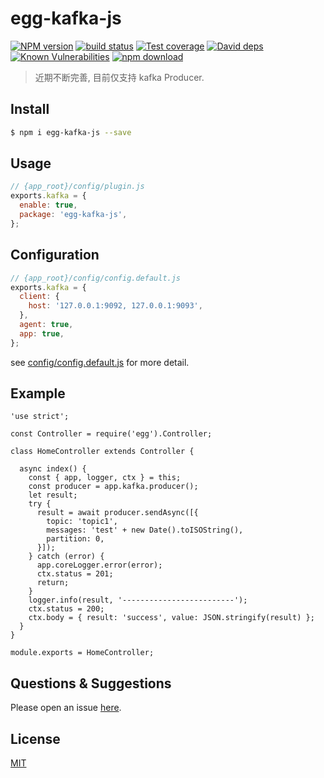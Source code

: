 # egg-kafka-js

[![NPM version][npm-image]][npm-url]
[![build status][travis-image]][travis-url]
[![Test coverage][codecov-image]][codecov-url]
[![David deps][david-image]][david-url]
[![Known Vulnerabilities][snyk-image]][snyk-url]
[![npm download][download-image]][download-url]

[npm-image]: https://img.shields.io/npm/v/egg-kafka-js.svg?style=flat-square
[npm-url]: https://npmjs.org/package/egg-kafka-js
[travis-image]: https://img.shields.io/travis/eggjs/egg-kafka-js.svg?style=flat-square
[travis-url]: https://travis-ci.org/eggjs/egg-kafka-js
[codecov-image]: https://img.shields.io/codecov/c/github/eggjs/egg-kafka-js.svg?style=flat-square
[codecov-url]: https://codecov.io/github/eggjs/egg-kafka-js?branch=master
[david-image]: https://img.shields.io/david/eggjs/egg-kafka-js.svg?style=flat-square
[david-url]: https://david-dm.org/eggjs/egg-kafka-js
[snyk-image]: https://snyk.io/test/npm/egg-kafka-js/badge.svg?style=flat-square
[snyk-url]: https://snyk.io/test/npm/egg-kafka-js
[download-image]: https://img.shields.io/npm/dm/egg-kafka-js.svg?style=flat-square
[download-url]: https://npmjs.org/package/egg-kafka-js

> 近期不断完善, 目前仅支持 kafka Producer.

<!--
Description here.
-->

## Install

```bash
$ npm i egg-kafka-js --save
```

## Usage

```js
// {app_root}/config/plugin.js
exports.kafka = {
  enable: true,
  package: 'egg-kafka-js',
};
```

## Configuration

```js
// {app_root}/config/config.default.js
exports.kafka = {
  client: {
    host: '127.0.0.1:9092, 127.0.0.1:9093',
  },
  agent: true,
  app: true,
};
```

see [config/config.default.js](config/config.default.js) for more detail.

## Example
```
'use strict';

const Controller = require('egg').Controller;

class HomeController extends Controller {

  async index() {
    const { app, logger, ctx } = this;
    const producer = app.kafka.producer();
    let result;
    try {
      result = await producer.sendAsync([{
        topic: 'topic1',
        messages: 'test' + new Date().toISOString(),
        partition: 0,
      }]); 
    } catch (error) {
      app.coreLogger.error(error);
      ctx.status = 201;
      return;
    }
    logger.info(result, '-------------------------');
    ctx.status = 200;
    ctx.body = { result: 'success', value: JSON.stringify(result) };
  }
}

module.exports = HomeController;
```
<!-- example here -->

## Questions & Suggestions

Please open an issue [here](https://github.com/eggjs/egg/issues).

## License

[MIT](LICENSE)
